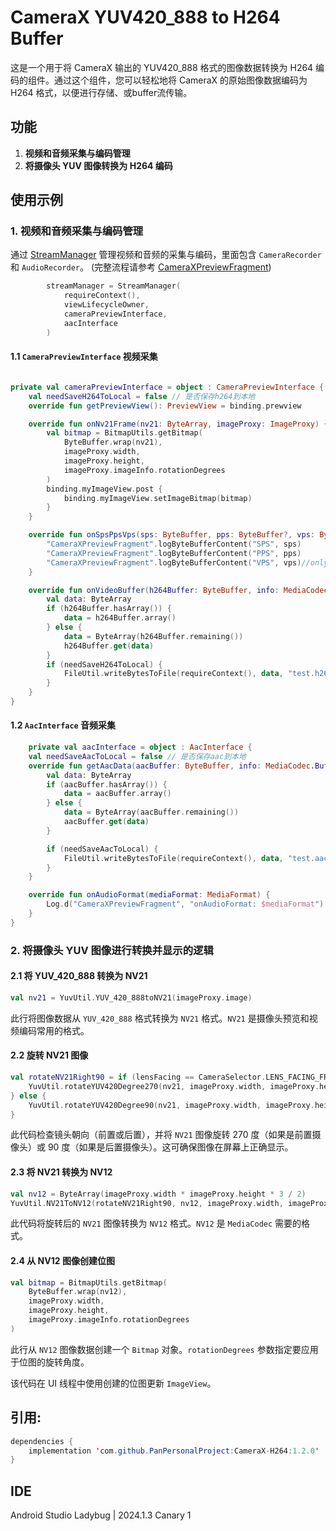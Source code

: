 
# CameraX YUV420_888 to H264 Buffer

这是一个用于将 CameraX 输出的 YUV420_888 格式的图像数据转换为 H264 编码的组件。通过这个组件，您可以轻松地将 CameraX 的原始图像数据编码为 H264 格式，以便进行存储、或buffer流传输。

## 功能

1. **视频和音频采集与编码管理**
2. **将摄像头 YUV 图像转换为 H264 编码**

## 使用示例

### 1. 视频和音频采集与编码管理
通过 [StreamManager](camera_record/src/main/java/pan/lib/camera_record/media/StreamManager.kt) 管理视频和音频的采集与编码，里面包含 `CameraRecorder` 和 `AudioRecorder`。 (完整流程请参考 [CameraXPreviewFragment](app/src/main/java/pan/project/camerax_h264/CameraXPreviewFragment.kt))
```kotlin
        streamManager = StreamManager(
            requireContext(),
            viewLifecycleOwner,
            cameraPreviewInterface,
            aacInterface
        )
```
#### 1.1 `CameraPreviewInterface` 视频采集

```kotlin

private val cameraPreviewInterface = object : CameraPreviewInterface {
    val needSaveH264ToLocal = false // 是否保存h264到本地
    override fun getPreviewView(): PreviewView = binding.prewview

    override fun onNv21Frame(nv21: ByteArray, imageProxy: ImageProxy) {
        val bitmap = BitmapUtils.getBitmap(
            ByteBuffer.wrap(nv21),
            imageProxy.width,
            imageProxy.height,
            imageProxy.imageInfo.rotationDegrees
        )
        binding.myImageView.post {
            binding.myImageView.setImageBitmap(bitmap)
        }
    }

    override fun onSpsPpsVps(sps: ByteBuffer, pps: ByteBuffer?, vps: ByteBuffer?) {
        "CameraXPreviewFragment".logByteBufferContent("SPS", sps)
        "CameraXPreviewFragment".logByteBufferContent("PPS", pps)
        "CameraXPreviewFragment".logByteBufferContent("VPS", vps)//only for H265
    }

    override fun onVideoBuffer(h264Buffer: ByteBuffer, info: MediaCodec.BufferInfo) {
        val data: ByteArray
        if (h264Buffer.hasArray()) {
            data = h264Buffer.array()
        } else {
            data = ByteArray(h264Buffer.remaining())
            h264Buffer.get(data)
        }
        if (needSaveH264ToLocal) {
            FileUtil.writeBytesToFile(requireContext(), data, "test.h264")
        }
    }
}
```

#### 1.2 `AacInterface` 音频采集

```kotlin
    private val aacInterface = object : AacInterface {
    val needSaveAacToLocal = false // 是否保存aac到本地
    override fun getAacData(aacBuffer: ByteBuffer, info: MediaCodec.BufferInfo) {
        val data: ByteArray
        if (aacBuffer.hasArray()) {
            data = aacBuffer.array()
        } else {
            data = ByteArray(aacBuffer.remaining())
            aacBuffer.get(data)
        }

        if (needSaveAacToLocal) {
            FileUtil.writeBytesToFile(requireContext(), data, "test.aac")
        }
    }

    override fun onAudioFormat(mediaFormat: MediaFormat) {
        Log.d("CameraXPreviewFragment", "onAudioFormat: $mediaFormat")
    }
}
```

### 2. 将摄像头 YUV 图像进行转换并显示的逻辑

#### 2.1 将 YUV_420_888 转换为 NV21

```kotlin
val nv21 = YuvUtil.YUV_420_888toNV21(imageProxy.image)
```

此行将图像数据从 `YUV_420_888` 格式转换为 `NV21` 格式。`NV21` 是摄像头预览和视频编码常用的格式。

#### 2.2 旋转 NV21 图像

```kotlin
val rotateNV21Right90 = if (lensFacing == CameraSelector.LENS_FACING_FRONT) {
    YuvUtil.rotateYUV420Degree270(nv21, imageProxy.width, imageProxy.height)
} else {
    YuvUtil.rotateYUV420Degree90(nv21, imageProxy.width, imageProxy.height)
}
```

此代码检查镜头朝向（前置或后置），并将 `NV21` 图像旋转 270 度（如果是前置摄像头）或 90 度（如果是后置摄像头）。这可确保图像在屏幕上正确显示。

#### 2.3 将 NV21 转换为 NV12

```kotlin
val nv12 = ByteArray(imageProxy.width * imageProxy.height * 3 / 2)
YuvUtil.NV21ToNV12(rotateNV21Right90, nv12, imageProxy.width, imageProxy.height)
```

此代码将旋转后的 `NV21` 图像转换为 `NV12` 格式。`NV12` 是 `MediaCodec` 需要的格式。

#### 2.4 从 NV12 图像创建位图

```kotlin
val bitmap = BitmapUtils.getBitmap(
    ByteBuffer.wrap(nv12),
    imageProxy.width,
    imageProxy.height,
    imageProxy.imageInfo.rotationDegrees
)
```

此行从 `NV12` 图像数据创建一个 `Bitmap` 对象。`rotationDegrees` 参数指定要应用于位图的旋转角度。

该代码在 UI 线程中使用创建的位图更新 `ImageView`。


## 引用:

```java
dependencies {
    implementation 'com.github.PanPersonalProject:CameraX-H264:1.2.0'
}
```
## IDE

Android Studio Ladybug | 2024.1.3 Canary 1


